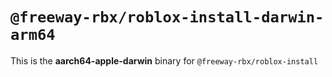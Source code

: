 # `@freeway-rbx/roblox-install-darwin-arm64`

This is the **aarch64-apple-darwin** binary for `@freeway-rbx/roblox-install`
